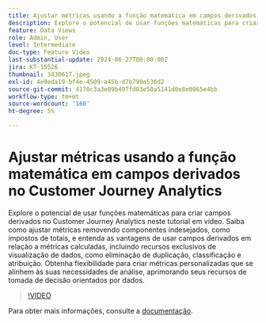 ```yaml
---
title: Ajustar métricas usando a função matemática em campos derivados no Customer Journey Analytics
description: Explore o potencial de usar funções matemáticas para criar campos derivados no Customer Journey Analytics neste tutorial em vídeo. Saiba como ajustar métricas removendo componentes indesejados, como impostos de totais, e entenda as vantagens de usar campos derivados em relação a métricas calculadas, incluindo recursos exclusivos de visualização de dados, como eliminação de duplicação, classificação e atribuição.
feature: Data Views
role: Admin, User
level: Intermediate
doc-type: Feature Video
last-substantial-update: 2024-06-27T00:00:00Z
jira: KT-15526
thumbnail: 3430617.jpeg
exl-id: 4e9eda19-bf4e-4509-a45b-d7b799a530d2
source-git-commit: 4170c3a3e09b497fd03e50a5141d0e8e0865e4bb
workflow-type: tm+mt
source-wordcount: '160'
ht-degree: 5%

---
```


# Ajustar métricas usando a função matemática em campos derivados no Customer Journey Analytics

Explore o potencial de usar funções matemáticas para criar campos derivados no Customer Journey Analytics neste tutorial em vídeo. Saiba como ajustar métricas removendo componentes indesejados, como impostos de totais, e entenda as vantagens de usar campos derivados em relação a métricas calculadas, incluindo recursos exclusivos de visualização de dados, como eliminação de duplicação, classificação e atribuição. Obtenha flexibilidade para criar métricas personalizadas que se alinhem às suas necessidades de análise, aprimorando seus recursos de tomada de decisão orientados por dados.

>[!VIDEO](https://video.tv.adobe.com/v/3447214?captions=por_br)

Para obter mais informações, consulte a [documentação](https://experienceleague.adobe.com/pt-br/docs/analytics-platform/using/cja-dataviews/derived-fields).
